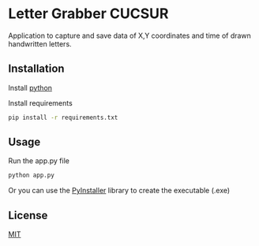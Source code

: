 # Letter Grabber CUCSUR
Application to capture and save data of X,Y coordinates and time of drawn handwritten letters.

## Installation

Install [python](https://www.python.org/)

Install requirements
```bash
pip install -r requirements.txt
```

## Usage
Run the app.py file
```bash
python app.py
```
Or you can use the [PyInstaller](https://pypi.org/project/pyinstaller/) library to create the executable (.exe)

## License

[MIT](https://choosealicense.com/licenses/mit/)